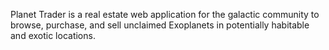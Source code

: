 Planet Trader is a real estate web application for the galactic community to browse, purchase, and sell unclaimed Exoplanets in potentially habitable and exotic locations. 
